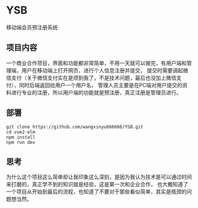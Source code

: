 # YSB
移动端会员预注册系统

## 项目内容
一个商业合作项目，界面和功能都非常简单，不用一天就可以做完，有用户端和管理端，用户在移动端上打开网页，进行个人信息注册并提交，
提交时需要调起微信支付（关于微信支付实在是烦到我了，不是技术问题，最后也没加上微信支付），同时后端返回给用户一个用户名，
管理人员主要是在PC端对用户提交的资料进行专业的注册，所以用户端的功能就是预注册，真正注册是管理员进行。

## 部署
    git clone https://github.com/wangxinyu666666/YSB.git  
    cd vue2-elm
    npm install
    npm run dev

## 思考
为什么这个项目这么简单却让我印象这么深刻，是因为我认为技术是可以通过时间来打磨的，真正学不到的知识就是经验，这是第一次和企业合作，
也大概知道了一个项目从开始到最后的流程，也知道了不要对于那些看似简单，其实是瓶颈的问题想当然。
